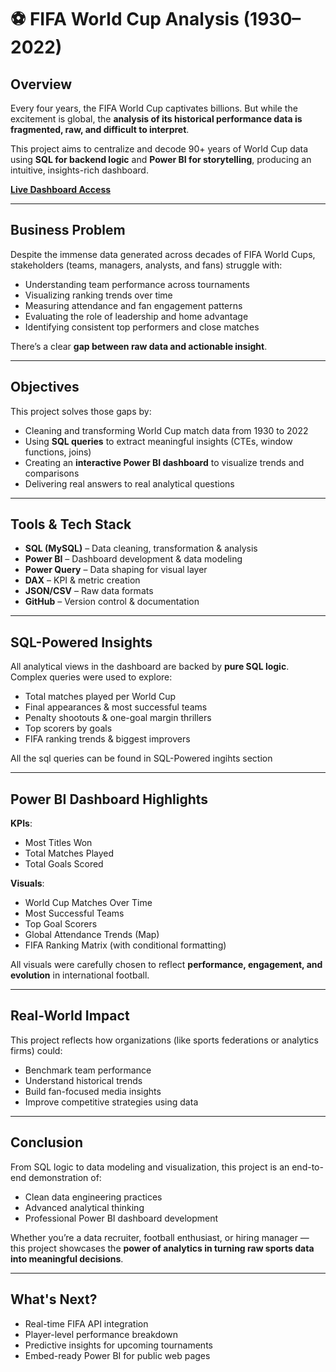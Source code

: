 # ⚽ FIFA World Cup Analysis (1930–2022)

## Overview

Every four years, the FIFA World Cup captivates billions. But while the excitement is global, the **analysis of its historical performance data is fragmented, raw, and difficult to interpret**. 

This project aims to centralize and decode 90+ years of World Cup data using **SQL for backend logic** and **Power BI for storytelling**, producing an intuitive, insights-rich dashboard.

**[Live Dashboard Access](https://app.powerbi.com/groups/me/reports/491f137b-ad20-45c0-aea3-304bacc81d2f/dabf75fbe66415e44ee4?ctid=c6e549b3-5f45-4032-aae9-d4244dc5b2c4&experience=power-bi)**  

---

## Business Problem

Despite the immense data generated across decades of FIFA World Cups, stakeholders (teams, managers, analysts, and fans) struggle with:

- Understanding team performance across tournaments  
- Visualizing ranking trends over time  
- Measuring attendance and fan engagement patterns  
- Evaluating the role of leadership and home advantage  
- Identifying consistent top performers and close matches  

There’s a clear **gap between raw data and actionable insight**.

---

## Objectives

This project solves those gaps by:

-  Cleaning and transforming World Cup match data from 1930 to 2022  
-  Using **SQL queries** to extract meaningful insights (CTEs, window functions, joins)  
-  Creating an **interactive Power BI dashboard** to visualize trends and comparisons  
-  Delivering real answers to real analytical questions

---

##  Tools & Tech Stack

- **SQL (MySQL)** – Data cleaning, transformation & analysis  
- **Power BI** – Dashboard development & data modeling  
- **Power Query** – Data shaping for visual layer  
- **DAX** – KPI & metric creation  
- **JSON/CSV** – Raw data formats  
- **GitHub** – Version control & documentation  

---

## SQL-Powered Insights

All analytical views in the dashboard are backed by **pure SQL logic**. Complex queries were used to explore:

- Total matches played per World Cup  
- Final appearances & most successful teams  
- Penalty shootouts & one-goal margin thrillers  
- Top scorers by goals  
- FIFA ranking trends & biggest improvers  

All the sql queries can be found in SQL-Powered ingihts section

---

##  Power BI Dashboard Highlights

**KPIs**:
 
- Most Titles Won  
- Total Matches Played  
- Total Goals Scored  

**Visuals**:
- World Cup Matches Over Time  
- Most Successful Teams  
- Top Goal Scorers  
- Global Attendance Trends (Map)  
- FIFA Ranking Matrix (with conditional formatting)

All visuals were carefully chosen to reflect **performance, engagement, and evolution** in international football.

---

## Real-World Impact

This project reflects how organizations (like sports federations or analytics firms) could:

- Benchmark team performance
- Understand historical trends
- Build fan-focused media insights
- Improve competitive strategies using data

---

## Conclusion

From SQL logic to data modeling and visualization, this project is an end-to-end demonstration of:

- Clean data engineering practices  
- Advanced analytical thinking  
- Professional Power BI dashboard development  

Whether you’re a data recruiter, football enthusiast, or hiring manager — this project showcases the **power of analytics in turning raw sports data into meaningful decisions**.

---

## What's Next?

-  Real-time FIFA API integration  
-  Player-level performance breakdown  
-  Predictive insights for upcoming tournaments  
-  Embed-ready Power BI for public web pages  

